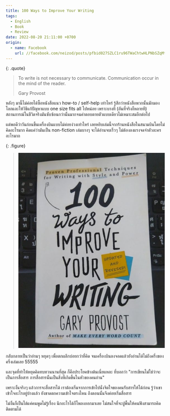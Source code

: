 ```yaml
---
title: 100 Ways to Improve Your Writing
tags:
  - English
  - Book
  - Review
date: 2022-08-20 21:11:00 +0700
origin:
  - name: Facebook
    url: //facebook.com/neizod/posts/pfbid027SZLC1ru96TWaChtwHLPNbSZqMti2gSc7NVhD2Lht5QjNSBeFC6E71dW7x1Lne9el
---
```


{: .quote}
> To write is not necessary to communicate. Communication occur in the mind of the reader.
>
> Gary Provost

หลังๆ มานี้ไม่ค่อยได้ซื้อหนังสือแนว how-to / self-help เท่าไหร่ รู้สึกว่าหนังสือพวกนั้นมักมองโลกและให้วิธีแก้ปัญหาแบบ one size fits all ไปหน่อย เพราะบางที (อันที่จริงก็หลายที) สถานการณ์ในชีวิตจริงมันซับซ้อนกว่านั้นมากจนคำตอบตายตัวแบบเดียวไม่เหมาะสมอีกต่อไป

แต่พอดีว่าวันก่อนขึ้นเครื่องบินแบบไม่ค่อยง่วงเท่าไหร่ เลยหยิบเล่มนี้จากร้านหนังสือในสนามบินโดยไม่คิดอะไรมาก คิดแค่ว่ามันเป็น non-fiction เล่มบางๆ จะได้อ่านจบเร็วๆ ไม่ต้องลงแรงจดจำตัวละครอะไรมาก

{: .figure}
> ![](/images/book/100-ways-writing.jpg)

กลับกลายเป็นว่าอ่านๆ หยุดๆ เพื่อตกผลึกบ่อยกว่าที่คิด จนเครื่องบินลงจอดแล้วยังอ่านได้ไม่ถึงครึ่งของครึ่งเล่มเลย 55555

และจุดที่ทำให้หยุดคิดทบทวนนานที่สุด ก็คือประโยคข้างต้นเนี่ยแหละ ที่บอกว่า "การเขียนไม่ใช่ว่าจะเป็นการสื่อสาร การสื่อสารนั้นเป็นสิ่งที่เกิดขึ้นในหัวของคนอ่าน"

เพราะงั้นจริงๆ แล้วการจะสื่อสารได้ เราต้องเริ่มจากการเข้าไปนั่งจิตใจของคนรับสารให้ได้ก่อน รู้ว่าเขาเข้าใจอะไรอยู่บ้างแล้ว ยังขาดตกความเข้าใจตรงไหน ถึงตอนนั้นจึงค่อยเริ่มสื่อสาร

ไม่งั้นก็เป็นได้แค่คนพูดไม่รู้เรื่อง นึกอะไรได้ก็โพลงออกมาเลย ไม่สนใจที่จะปูพื้นให้คนฟังสามารถคิดติดตามได้